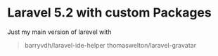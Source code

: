 # Laravel 5.2 with custom Packages

Just my main version of larevel with
> barryvdh/laravel-ide-helper
> thomaswelton/laravel-gravatar